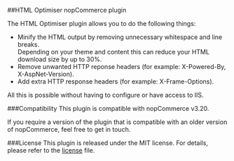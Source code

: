 ##HTML Optimiser nopCommerce plugin

The HTML Optimiser plugin allows you to do the following things:
- Minify the HTML output by removing unnecessary whitespace and line breaks.  
  Depending on your theme and content this can reduce your HTML download size by up to 30%.
- Remove unwanted HTTP reponse headers (for example: X-Powered-By, X-AspNet-Version).
- Add extra HTTP response headers (for example: X-Frame-Options).

All this is possible without having to configure or have access to IIS.

###Compatibility
This plugin is compatible with nopCommerce v3.20.

If you require a version of the plugin that is compatible with an older version of nopCommerce, feel free to get in touch.

###License
This plugin is released under the MIT license. For details, please refer to the [license](https://github.com/tomvanenckevort/NopCommerce.HTMLOptimiser/blob/master/LICENSE.md) file.
